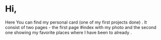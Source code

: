 # Hi,
Here You can find my personal card (one of my first projects done) . It consist of two pages - the first page #index with my photo and the second one showing my favorite places where I have been to already .
